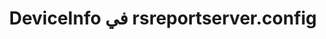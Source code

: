 ﻿---
title: DeviceInfo في rsreportserver.config
type: docs
weight: 70
url: /ar/reportingservices/deviceinfo-in-rsreportserver-config/
---

